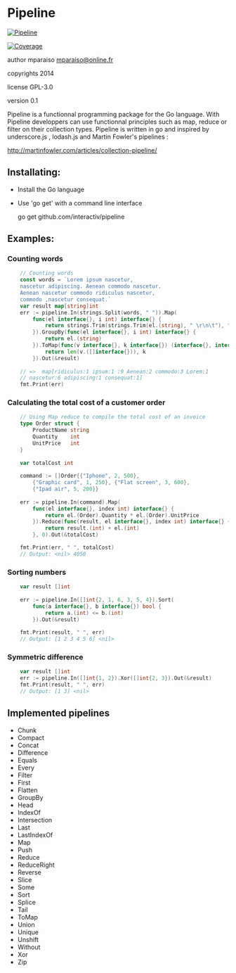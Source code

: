 # Pipeline

[![Pipeline](https://godoc.org/github.com/interactiv/pipeline?status.svg)](http://godoc.org/github.com/interactiv/pipeline)

[![Coverage](http://gocover.io/_badge/github.com/interactiv/pipeline?0)](http://gocover.io/github.com/interactiv/pipeline)

author mparaiso <mparaiso@online.fr>

copyrights 2014

license GPL-3.0

version 0.1

Pipeline is a functionnal programming package for the Go language. With Pipeline developpers can use 
functionnal principles such as map, reduce or filter on their collection types. Pipeline is written in go and inspired by underscore.js , lodash.js and Martin Fowler's pipelines :

http://martinfowler.com/articles/collection-pipeline/




## Installating:

- Install the Go language

- Use 'go get' with a command line interface

    go get github.com/interactiv/pipeline

## Examples:

### Counting words

```go
    // Counting words
    const words = `Lorem ipsum nascetur,
    nascetur adipiscing. Aenean commodo nascetur.
    Aenean nascetur commodo ridiculus nascetur,
    commodo ,nascetur consequat.`
    var result map[string]int
    err := pipeline.In(strings.Split(words, " ")).Map(
		func(el interface{}, i int) interface{} {
        	return strings.Trim(strings.Trim(el.(string), " \r\n\t"), ".,!")
    	}).GroupBy(func(el interface{}, i int) interface{} {
    		return el.(string)
    	}).ToMap(func(v interface{}, k interface{}) (interface{}, interface{}) {
    		return len(v.([]interface{})), k
    	}).Out(&result)
    
    // =>  map[ridiculus:1 ipsum:1 :9 Aenean:2 commodo:3 Lorem:1 
	// nascetur:6 adipiscing:1 consequat:1]
    fmt.Print(err)     
```

### Calculating the total cost of a customer order

```go
	// Using Map reduce to compile the total cost of an invoice
	type Order struct {
		ProductName string
		Quantity    int
		UnitPrice   int
	}
	
	var totalCost int
	
	command := []Order{{"Iphone", 2, 500}, 
		{"Graphic card", 1, 250}, {"Flat screen", 3, 600}, 
		{"Ipad air", 5, 200}}
		
	err := pipeline.In(command).Map(
		func(el interface{}, index int) interface{} {
			return el.(Order).Quantity * el.(Order).UnitPrice
		}).Reduce(func(result, el interface{}, index int) interface{} {
			return result.(int) + el.(int)
		}, 0).Out(&totalCost)

	fmt.Print(err, " ", totalCost)
	// Output: <nil> 4050
```

### Sorting numbers

```go
    var result []int
	
	err := pipeline.In([]int{2, 1, 6, 3, 5, 4}).Sort(
		func(a interface{}, b interface{}) bool {
			return a.(int) <= b.(int)
		}).Out(&result)
		
	fmt.Print(result, " ", err)
	// Output: [1 2 3 4 5 6] <nil>
```

### Symmetric difference

```go
	var result []int
	err := pipeline.In([]int{1, 2}).Xor([]int{2, 3}).Out(&result)
	fmt.Print(result, " ", err)
	// Output: [1 3] <nil>
```

## Implemented pipelines 

- Chunk
- Compact
- Concat
- Difference
- Equals
- Every
- Filter
- First
- Flatten
- GroupBy
- Head
- IndexOf
- Intersection
- Last
- LastIndexOf
- Map
- Push
- Reduce
- ReduceRight
- Reverse
- Slice
- Some
- Sort
- Splice
- Tail
- ToMap
- Union
- Unique
- Unshift
- Without
- Xor
- Zip

